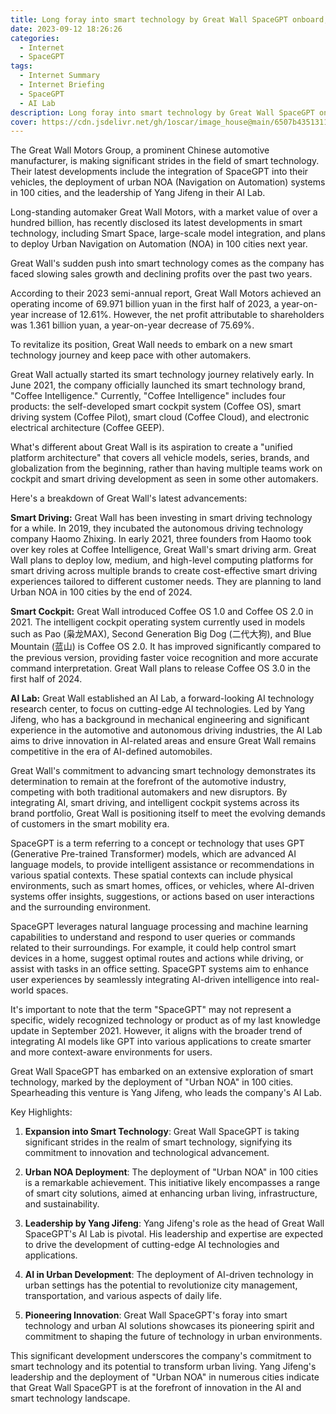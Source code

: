 ```yaml
---
title: Long foray into smart technology by Great Wall SpaceGPT onboard, urban NOA deployed in 100 cities, Yang Jifeng leads AI Lab 
date: 2023-09-12 18:26:26
categories:
  - Internet
  - SpaceGPT
tags:
  - Internet Summary 
  - Internet Briefing
  - SpaceGPT 
  - AI Lab  
description: Long foray into smart technology by Great Wall SpaceGPT onboard, urban NOA deployed in 100 cities, Yang Jifeng leads AI Lab 
cover: https://cdn.jsdelivr.net/gh/1oscar/image_house@main/6507b43513117.jpg
---
```



The Great Wall Motors Group, a prominent Chinese automotive manufacturer, is making significant strides in the field of smart technology. Their latest developments include the integration of SpaceGPT into their vehicles, the deployment of urban NOA (Navigation on Automation) systems in 100 cities, and the leadership of Yang Jifeng in their AI Lab.


Long-standing automaker Great Wall Motors, with a market value of over a hundred billion, has recently disclosed its latest developments in smart technology, including Smart Space, large-scale model integration, and plans to deploy Urban Navigation on Automation (NOA) in 100 cities next year.

Great Wall's sudden push into smart technology comes as the company has faced slowing sales growth and declining profits over the past two years.

According to their 2023 semi-annual report, Great Wall Motors achieved an operating income of 69.971 billion yuan in the first half of 2023, a year-on-year increase of 12.61%. However, the net profit attributable to shareholders was 1.361 billion yuan, a year-on-year decrease of 75.69%.

To revitalize its position, Great Wall needs to embark on a new smart technology journey and keep pace with other automakers.

Great Wall actually started its smart technology journey relatively early. In June 2021, the company officially launched its smart technology brand, "Coffee Intelligence." Currently, "Coffee Intelligence" includes four products: the self-developed smart cockpit system (Coffee OS), smart driving system (Coffee Pilot), smart cloud (Coffee Cloud), and electronic electrical architecture (Coffee GEEP).

What's different about Great Wall is its aspiration to create a "unified platform architecture" that covers all vehicle models, series, brands, and globalization from the beginning, rather than having multiple teams work on cockpit and smart driving development as seen in some other automakers.

Here's a breakdown of Great Wall's latest advancements:

**Smart Driving:** Great Wall has been investing in smart driving technology for a while. In 2019, they incubated the autonomous driving technology company Haomo Zhixing. In early 2021, three founders from Haomo took over key roles at Coffee Intelligence, Great Wall's smart driving arm. Great Wall plans to deploy low, medium, and high-level computing platforms for smart driving across multiple brands to create cost-effective smart driving experiences tailored to different customer needs. They are planning to land Urban NOA in 100 cities by the end of 2024.

**Smart Cockpit:** Great Wall introduced Coffee OS 1.0 and Coffee OS 2.0 in 2021. The intelligent cockpit operating system currently used in models such as Pao (枭龙MAX), Second Generation Big Dog (二代大狗), and Blue Mountain (蓝山) is Coffee OS 2.0. It has improved significantly compared to the previous version, providing faster voice recognition and more accurate command interpretation. Great Wall plans to release Coffee OS 3.0 in the first half of 2024.

**AI Lab:** Great Wall established an AI Lab, a forward-looking AI technology research center, to focus on cutting-edge AI technologies. Led by Yang Jifeng, who has a background in mechanical engineering and significant experience in the automotive and autonomous driving industries, the AI Lab aims to drive innovation in AI-related areas and ensure Great Wall remains competitive in the era of AI-defined automobiles.

Great Wall's commitment to advancing smart technology demonstrates its determination to remain at the forefront of the automotive industry, competing with both traditional automakers and new disruptors. By integrating AI, smart driving, and intelligent cockpit systems across its brand portfolio, Great Wall is positioning itself to meet the evolving demands of customers in the smart mobility era.


SpaceGPT is a term referring to a concept or technology that uses GPT (Generative Pre-trained Transformer) models, which are advanced AI language models, to provide intelligent assistance or recommendations in various spatial contexts. These spatial contexts can include physical environments, such as smart homes, offices, or vehicles, where AI-driven systems offer insights, suggestions, or actions based on user interactions and the surrounding environment.

SpaceGPT leverages natural language processing and machine learning capabilities to understand and respond to user queries or commands related to their surroundings. For example, it could help control smart devices in a home, suggest optimal routes and actions while driving, or assist with tasks in an office setting. SpaceGPT systems aim to enhance user experiences by seamlessly integrating AI-driven intelligence into real-world spaces.

It's important to note that the term "SpaceGPT" may not represent a specific, widely recognized technology or product as of my last knowledge update in September 2021. However, it aligns with the broader trend of integrating AI models like GPT into various applications to create smarter and more context-aware environments for users.


Great Wall SpaceGPT has embarked on an extensive exploration of smart technology, marked by the deployment of "Urban NOA" in 100 cities. Spearheading this venture is Yang Jifeng, who leads the company's AI Lab.

Key Highlights:

1. **Expansion into Smart Technology**: Great Wall SpaceGPT is taking significant strides in the realm of smart technology, signifying its commitment to innovation and technological advancement.

2. **Urban NOA Deployment**: The deployment of "Urban NOA" in 100 cities is a remarkable achievement. This initiative likely encompasses a range of smart city solutions, aimed at enhancing urban living, infrastructure, and sustainability.

3. **Leadership by Yang Jifeng**: Yang Jifeng's role as the head of Great Wall SpaceGPT's AI Lab is pivotal. His leadership and expertise are expected to drive the development of cutting-edge AI technologies and applications.

4. **AI in Urban Development**: The deployment of AI-driven technology in urban settings has the potential to revolutionize city management, transportation, and various aspects of daily life.

5. **Pioneering Innovation**: Great Wall SpaceGPT's foray into smart technology and urban AI solutions showcases its pioneering spirit and commitment to shaping the future of technology in urban environments.

This significant development underscores the company's commitment to smart technology and its potential to transform urban living. Yang Jifeng's leadership and the deployment of "Urban NOA" in numerous cities indicate that Great Wall SpaceGPT is at the forefront of innovation in the AI and smart technology landscape.